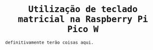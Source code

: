 <samp>
<h1 align="center"> Utilização de teclado matricial na Raspberry Pi Pico W </h1>
definitivamente terão coisas aqui.
